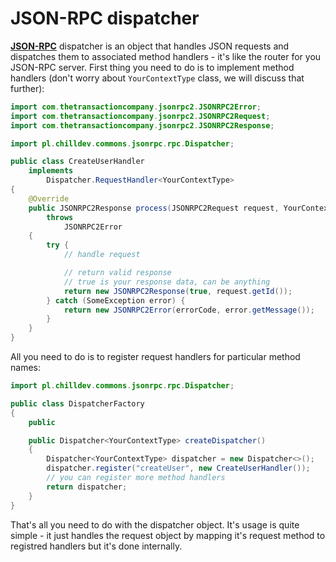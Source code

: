 <!---
# This file is part of the ChillDev-Commons.
#
# @license http://mit-license.org/ The MIT license
# @copyright 2015 © by Rafał Wrzeszcz - Wrzasq.pl.
-->

# JSON-RPC dispatcher

[**JSON-RPC**](http://www.jsonrpc.org/specification) dispatcher is an object that handles JSON requests and dispatches them to associated method handlers - it's like the router for you JSON-RPC server. First thing you need to do is to implement method handlers (don't worry about `YourContextType` class, we will discuss that further):

```java
import com.thetransactioncompany.jsonrpc2.JSONRPC2Error;
import com.thetransactioncompany.jsonrpc2.JSONRPC2Request;
import com.thetransactioncompany.jsonrpc2.JSONRPC2Response;

import pl.chilldev.commons.jsonrpc.rpc.Dispatcher;

public class CreateUserHandler
    implements
        Dispatcher.RequestHandler<YourContextType>
{
    @Override
    public JSONRPC2Response process(JSONRPC2Request request, YourContextType context)
        throws
            JSONRPC2Error
    {
        try {
            // handle request

            // return valid response
            // true is your response data, can be anything
            return new JSONRPC2Response(true, request.getId());
        } catch (SomeException error) {
            return new JSONRPC2Error(errorCode, error.getMessage());
        }
    }
}
```

All you need to do is to register request handlers for particular method names:

```java
import pl.chilldev.commons.jsonrpc.rpc.Dispatcher;

public class DispatcherFactory
{
    public

    public Dispatcher<YourContextType> createDispatcher()
    {
        Dispatcher<YourContextType> dispatcher = new Dispatcher<>();
        dispatcher.register("createUser", new CreateUserHandler());
        // you can register more method handlers
        return dispatcher;
    }
}
```

That's all you need to do with the dispatcher object. It's usage is quite simple - it just handles the request object by mapping it's request method to registred handlers but it's done internally.
